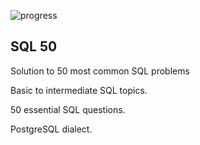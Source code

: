![progress](https://progress-bar.dev/16/?scale=50&title=Progress&width=100&color=babaca&suffix=%20of%2050)

## SQL 50

Solution to 50 most common SQL problems

Basic to intermediate SQL topics.

50 essential SQL questions.

PostgreSQL dialect.
